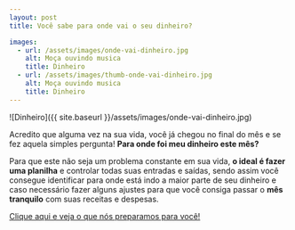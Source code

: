 ```yaml
---
layout: post
title: Você sabe para onde vai o seu dinheiro?

images: 
  - url: /assets/images/onde-vai-dinheiro.jpg
    alt: Moça ouvindo musica
    title: Dinheiro
  - url: /assets/images/thumb-onde-vai-dinheiro.jpg
    alt: Moça ouvindo musica
    title: Dinheiro
---
```


![Dinheiro]({{ site.baseurl }}/assets/images/onde-vai-dinheiro.jpg)

Acredito que alguma vez na sua vida, você já chegou no final do mês e se fez aquela simples pergunta! **Para onde foi meu dinheiro este mês?**

Para que este não seja um problema constante em sua vida, **o ideal é fazer uma planilha** e controlar todas suas entradas e saídas, sendo assim você consegue identificar para onde está indo a maior parte de seu dinheiro e caso necessário fazer alguns ajustes para que você consiga passar o **mês tranquilo** com suas receitas e despesas.

[Clique aqui e veja o que nós preparamos para você!](https://dl.dropboxusercontent.com/u/104095732/downloads-fique-azul/Or%C3%A7amento%20Pessoal%20Mensal.xlsx)